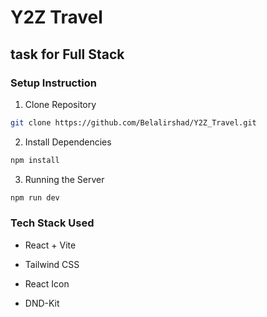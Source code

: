 # Y2Z Travel

## task for Full Stack

### Setup Instruction

1. Clone Repository

```sh
git clone https://github.com/Belalirshad/Y2Z_Travel.git
```

2. Install Dependencies

```sh
npm install
```

3. Running the Server

```sh
npm run dev
```

### Tech Stack Used

- React + Vite

- Tailwind CSS

- React Icon

- DND-Kit